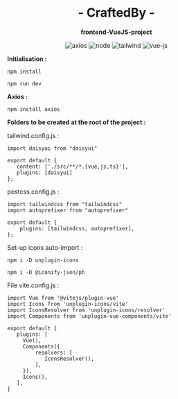 <text align="center">

# - CraftedBy -

**frontend-VueJS-project**

</text>

<p align="center">
<img src="https://img.shields.io/badge/axios-671ddf?&style=for-the-badge&logo=axios&logoColor=white" alt="axios">
<img src="https://img.shields.io/badge/Node%20js-339933?style=for-the-badge&logo=nodedotjs&logoColor=white" alt="node">
<img src="https://img.shields.io/badge/Tailwind_CSS-38B2AC?style=for-the-badge&logo=tailwind-css&logoColor=white" alt="tailwind">
<img src="https://img.shields.io/badge/Vue%20js-35495E?style=for-the-badge&logo=vuedotjs&logoColor=4FC08D" alt="vue-js">
</p>

**Initialisation :**
````
npm install 
````
````
npm run dev 
````

**Axios :**
````
npm install axios
````
**Folders to be created at the root of the project :**

tailwind.config.js : 
````
import daisyui from "daisyui"

export default {
   content: ['./src/**/*.{vue,js,ts}'],
   plugins: [daisyui]
};
````
postcss.config.js :
````
import tailwindcss from "tailwindcss"
import autoprefixer from "autoprefixer"

export default {
    plugins: [tailwindcss, autoprefixer],
};
````
Set-up icons auto-import : 
````
npm i -D unplugin-icons
````
````
npm i -D @iconify-json/ph
````
File vite.config.js :
````
import Vue from '@vitejs/plugin-vue'
import Icons from 'unplugin-icons/vite'
import IconsResolver from 'unplugin-icons/resolver'
import Components from 'unplugin-vue-components/vite'

export default {
   plugins: [
     Vue(),
     Components({
         resolvers: [
            IconsResolver(),
         ],
     }),
     Icons(),
   ],
}
````
